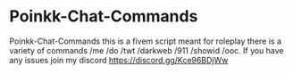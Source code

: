 # Poinkk-Chat-Commands
Poinkk-Chat-Commands this is a fivem script meant for roleplay there is a variety of commands /me /do /twt /darkweb /911 /showid /ooc.
If you have any issues join my discord https://discord.gg/Kce96BDjWw
